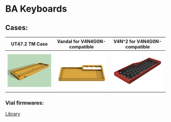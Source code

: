 # BA Keyboards

## Cases:

| UT47.2 TM Case | Vandal for V4N4G0N-compatible | V4N^2 for V4N4G0N-compatible |
| --- | --- | --- |
| [![UT47.2 TM Case](assets/tmcase-rgb-lp.png)](https://github.com/ba-keyboards/ut47.2-cases) | [![Vandal](assets/Vandal-top-angled.png)](https://github.com/ba-keyboards/Vandal) | [![V4N<sup>2</sup>](assets/V4N2v1.png)](https://github.com/ba-keyboards/V4N-2) |


### Vial firmwares:

[Library](https://github.com/ba-keyboards/vial-firmwares)
